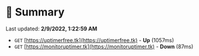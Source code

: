 # 📖 Summary
Last updated: **2/9/2022, 1:22:59 AM**

- `GET` [https://uptimerfree.tk](https://uptimerfree.tk) - **Up** (1057ms)
- `GET` [https://monitoruptimer.tk](https://monitoruptimer.tk) - **Down** (87ms)
